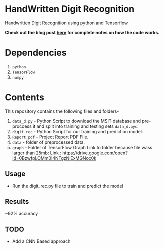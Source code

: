 # HandWritten Digit Recognition
Handwritten Digit Recognition using python and Tensorflow

**Check out the blog post [here](http://hanzratech.in/python/handwritten-digit-recognition-using-opencv-sklearn-and-python/) for complete notes on how the code works.**

# Dependencies
1. `python`
2. `TensorFlow`
3. `numpy`

# Contents
This repository contains the following files and folders-

1. `data_d.py` - Python Script to download the MSIT database and pre-procoess it and split into training and testing sets  `data_d.pyc`.
2. `digit_rec` - Python Script for our training and prediction model.
3. `Report.pdf` - Project Report PDF File.
4. `data` - folder of preprocessed data.
5. `graph` - Folder of TensorFlow Graph Link to folder because file wass larger than 25mb:
 Link : https://drive.google.com/open?id=0BzwfpLOMm0I4NTgzNlExMGNoc0k

## Usage 


* Run the digit_rec.py file to train and predict the model

## Results

~92% accuracy

## TODO
* Add a CNN Based approach

